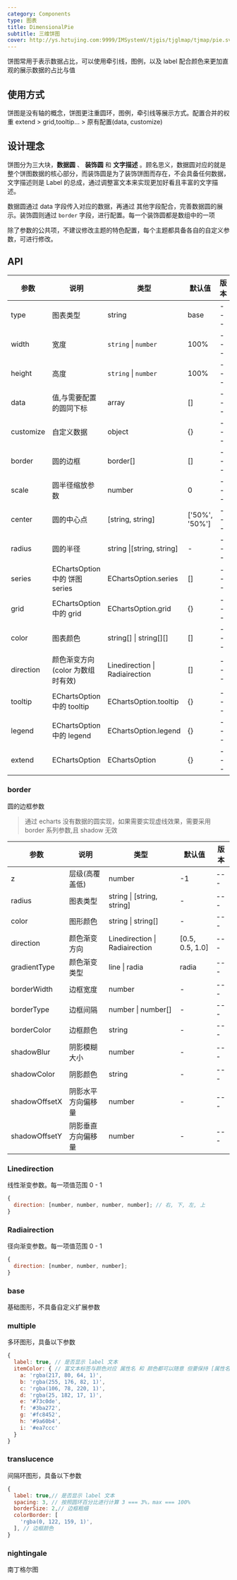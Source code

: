 ```yaml
---
category: Components
type: 图表
title: DimensionalPie
subtitle: 三维饼图
cover: http://ys.hztujing.com:9999/IMSystemV/tjgis/tjglmap/tjmap/pie.svg
---
```


饼图常用于表示数据占比，可以使用牵引线，图例，以及 label 配合颜色来更加直观的展示数据的占比与值

## 使用方式

饼图是没有轴的概念，饼图更注重圆环，图例，牵引线等展示方式。配置合并的权重 extend > grid,tooltip... > 原有配置(data, customize)

## 设计理念

饼图分为三大块，**数据圆** 、 **装饰圆** 和 **文字描述** 。顾名思义，数据圆对应的就是整个饼图数据的核心部分，而装饰圆是为了装饰饼图而存在，不会具备任何数据，文字描述则是 Label 的总成，通过调整富文本来实现更加好看且丰富的文字描述。

数据圆通过 data 字段传入对应的数据，再通过 其他字段配合，完善数据圆的展示。装饰圆则通过 `border` 字段，进行配置。每一个装饰圆都是数组中的一项

除了参数的公共项，不建议修改主题的特色配置，每个主题都具备各自的自定义参数，可进行修改。

## API

| 参数      | 说明                             | 类型                           | 默认值         | 版本 |
| --------- | -------------------------------- | ------------------------------ | -------------- | ---- |
| type      | 图表类型                         | string                         | base           | ---  |
| width     | 宽度                             | `string` \| `number`           | 100%           | ---  |
| height    | 高度                             | `string` \| `number`           | 100%           | ---  |
| data      | 值,与需要配置的圆同下标          | array                          | []             | ---  |
| customize | 自定义数据                       | object                         | {}             | ---  |
| border    | 圆的边框                         | border[]                       | []             | ---  |
| scale     | 圆半径缩放参数                   | number                         | 0              | ---  |
| center    | 圆的中心点                       | [string, string]               | ['50%', '50%'] | ---  |
| radius    | 圆的半径                         | string \|[string, string]      | -              | ---  |
| series    | EChartsOption 中的 饼图 series   | EChartsOption.series           | []             | ---  |
| grid      | EChartsOption 中的 grid          | EChartsOption.grid             | {}             | ---  |
| color     | 图表颜色                         | string[] \| string[][]         | []             | ---  |
| direction | 颜色渐变方向(color 为数组时有效) | Linedirection \| Radiairection | []             | ---  |
| tooltip   | EChartsOption 中的 tooltip       | EChartsOption.tooltip          | {}             | ---  |
| legend    | EChartsOption 中的 legend        | EChartsOption.legend           | {}             | ---  |
| extend    | EChartsOption                    | EChartsOption                  | {}             | ---  |

### border

圆的边框参数

> 通过 echarts 没有数据的圆实现，如果需要实现虚线效果，需要采用 border 系列参数,且 shadow 无效

| 参数          | 说明               | 类型                           | 默认值          | 版本 |
| ------------- | ------------------ | ------------------------------ | --------------- | ---- |
| z             | 层级(高覆盖低)     | number                         | -1              | ---  |
| radius        | 图表类型           | string \| [string, string]     | -               | ---  |
| color         | 图形颜色           | string \| string[]             | -               | ---  |
| direction     | 颜色渐变方向       | Linedirection \| Radiairection | [0.5, 0.5, 1.0] | ---  |
| gradientType  | 颜色渐变类型       | line \| radia                  | radia           | ---  |
| borderWidth   | 边框宽度           | number                         | -               | ---  |
| borderType    | 边框间隔           | number \| number[]             | -               | ---  |
| borderColor   | 边框颜色           | string                         | -               | ---  |
| shadowBlur    | 阴影模糊大小       | number                         | -               | ---  |
| shadowColor   | 阴影颜色           | string                         | -               | ---  |
| shadowOffsetX | 阴影水平方向偏移量 | number                         | -               | ---  |
| shadowOffsetY | 阴影垂直方向偏移量 | number                         | -               | ---  |

### Linedirection

线性渐变参数。每一项值范围 0 - 1

```js
{
  direction: [number, number, number, number]; // 右, 下, 左, 上
}
```

### Radiairection

径向渐变参数。每一项值范围 0 - 1

```js
{
  direction: [number, number, number];
}
```

### base

基础图形，不具备自定义扩展参数

### multiple

多环图形，具备以下参数

```js
{
  label: true, // 是否显示 label 文本
  itemColor: { // 富文本标签与颜色对应 属性名 和 颜色都可以随意 但要保持 [属性名: 颜色] 格式
    a: 'rgba(217, 80, 64, 1)',
    b: 'rgba(255, 176, 82, 1)',
    c: 'rgba(106, 78, 220, 1)',
    d: 'rgba(25, 182, 17, 1)',
    e: '#73c0de',
    f: '#3ba272',
    g: '#fc8452',
    h: '#9a60b4',
    i: '#ea7ccc'
  }
}
```

### translucence

间隔环图形，具备以下参数

```js
{
  label: true,// 是否显示 label 文本
  spacing: 3, // 按照圆环百分比进行计算 3 === 3%，max === 100%
  borderSize: 2,// 边框粗细
  colorBorder: [
    'rgba(0, 122, 159, 1)',
  ], // 边框颜色
}
```

### nightingale

南丁格尔图
